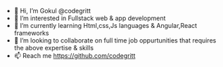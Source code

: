 - 👋 Hi, I’m Gokul @codegritt
- 👀 I’m interested in Fullstack web & app development
- 🌱 I’m currently learning Html,css,Js languages & Angular,React frameworks
- 💞️ I’m looking to collaborate on full time job oppurtunities that requires the above expertise & skills
- 📫 Reach me https://github.com/codegritt

<!---
codegritt/codegritt is a ✨ special ✨ repository because its `README.md` (this file) appears on your GitHub profile.
You can click the Preview link to take a look at your changes.
--->
